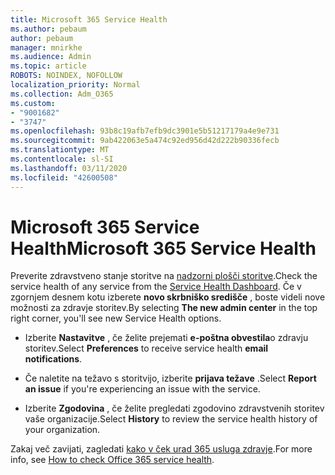 ```yaml
---
title: Microsoft 365 Service Health
ms.author: pebaum
author: pebaum
manager: mnirkhe
ms.audience: Admin
ms.topic: article
ROBOTS: NOINDEX, NOFOLLOW
localization_priority: Normal
ms.collection: Adm_O365
ms.custom:
- "9001682"
- "3747"
ms.openlocfilehash: 93b8c19afb7efb9dc3901e5b51217179a4e9e731
ms.sourcegitcommit: 9ab422063e5a474c92ed956d42d222b90336fecb
ms.translationtype: MT
ms.contentlocale: sl-SI
ms.lasthandoff: 03/11/2020
ms.locfileid: "42600508"
---
```

# <a name="microsoft-365-service-health"></a><span data-ttu-id="721ea-102">Microsoft 365 Service Health</span><span class="sxs-lookup"><span data-stu-id="721ea-102">Microsoft 365 Service Health</span></span>


<span data-ttu-id="721ea-103">Preverite zdravstveno stanje storitve na [nadzorni plošči storitve](https://admin.microsoft.com/Adminportal/Home?source=applauncher#/servicehealth).</span><span class="sxs-lookup"><span data-stu-id="721ea-103">Check the service health of any service from the [Service Health Dashboard](https://admin.microsoft.com/Adminportal/Home?source=applauncher#/servicehealth).</span></span> <span data-ttu-id="721ea-104">Če v zgornjem desnem kotu izberete **novo skrbniško središče** , boste videli nove možnosti za zdravje storitev.</span><span class="sxs-lookup"><span data-stu-id="721ea-104">By selecting **The new admin center** in the top right corner, you'll see new Service Health options.</span></span>

- <span data-ttu-id="721ea-105">Izberite **Nastavitve** , če želite prejemati **e-poštna obvestila**o zdravju storitev.</span><span class="sxs-lookup"><span data-stu-id="721ea-105">Select **Preferences** to receive service health **email notifications**.</span></span>

- <span data-ttu-id="721ea-106">Če naletite na težavo s storitvijo, izberite **prijava težave** .</span><span class="sxs-lookup"><span data-stu-id="721ea-106">Select **Report an issue** if you're experiencing an issue with the service.</span></span>

- <span data-ttu-id="721ea-107">Izberite **Zgodovina** , če želite pregledati zgodovino zdravstvenih storitev vaše organizacije.</span><span class="sxs-lookup"><span data-stu-id="721ea-107">Select **History** to review the service health history of your organization.</span></span> 

<span data-ttu-id="721ea-108">Zakaj več zavijati, zagledati [kako v ček urad 365 usluga zdravje](https://docs.microsoft.com/office365/enterprise/view-service-health).</span><span class="sxs-lookup"><span data-stu-id="721ea-108">For more info, see [How to check Office 365 service health](https://docs.microsoft.com/office365/enterprise/view-service-health).</span></span> 